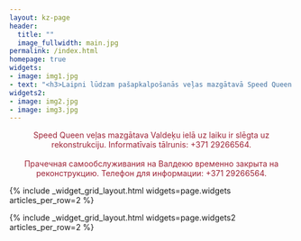 ```yaml
---
layout: kz-page
header:
  title: ""
  image_fullwidth: main.jpg
permalink: /index.html
homepage: true
widgets:
- image: img1.jpg
- text: "<h3>Laipni lūdzam pašapkalpošanās veļas mazgātavā Speed Queen!</h3><br/>Pie mums var izmazgāt praktiski visu.<br/><h3>Приглашаем вас в прачечную самообслуживания Speed Queen!</h3><br/>У нас можно постирать практически всё."
widgets2:
- image: img2.jpg
- image: img3.jpg
---
```

<center>
<p style="color:#9D2235">Speed Queen veļas mazgātava Valdeķu ielā uz laiku ir slēgta uz rekonstrukciju. Informatīvais tālrunis: +371 29266564. <br/>
<br/>
Прачечная самообслуживания на Валдекю временно закрыта на реконструкцию. Телефон для информации: +371 29266564.
</p>
</center>

{% include _widget_grid_layout.html widgets=page.widgets articles_per_row=2 %}

{% include _widget_grid_layout.html widgets=page.widgets2 articles_per_row=2 %}
